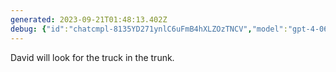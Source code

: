 ```yaml
---
generated: 2023-09-21T01:48:13.402Z
debug: {"id":"chatcmpl-8135YD271ynlC6uFmB4hXLZOzTNCV","model":"gpt-4-0613","usage":{"prompt_tokens":100,"completion_tokens":10,"total_tokens":110},"finish":"stop"}
---
```


David will look for the truck in the trunk.